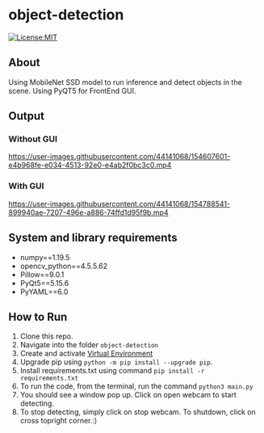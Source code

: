 # object-detection
[![License:MIT](https://img.shields.io/badge/License-MIT-green.svg)](https://github.com/nalindas9/object-detection/blob/master/LICENSE)

## About
Using MobileNet SSD model to run inference and detect objects in the scene. Using PyQT5 for FrontEnd GUI.

## Output

### Without GUI
https://user-images.githubusercontent.com/44141068/154607601-e4b968fe-e034-4513-92e0-e4ab2f0bc3c0.mp4

### With GUI
https://user-images.githubusercontent.com/44141068/154788541-899940ae-7207-496e-a886-74ffd1d95f9b.mp4

## System and library requirements

- numpy==1.19.5
- opencv_python==4.5.5.62
- Pillow==9.0.1
- PyQt5==5.15.6
- PyYAML==6.0

## How to Run
1. Clone this repo. <br>
2. Navigate into the folder `object-detection` <br>
3. Create and activate [Virtual Environment](https://docs.python.org/3/library/venv.html) <br>
4. Upgrade pip using `python -m pip install --upgrade pip`.
5. Install requirements.txt using command `pip install -r requirements.txt`
6. To run the code, from the terminal, run the command `python3 main.py` <br>
7. You should see a window pop up. Click on open webcam to start detecting.
7. To stop detecting, simply click on stop webcam. To shutdown, click on cross topright corner.:)


